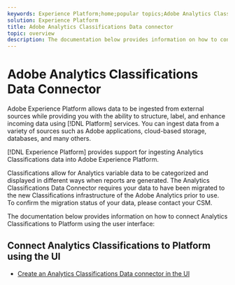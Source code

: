 ```yaml
---
keywords: Experience Platform;home;popular topics;Adobe Analytics Classifications Data Connector
solution: Experience Platform
title: Adobe Analytics Classifications Data connector
topic: overview
description: The documentation below provides information on how to connect Analytics Classifications to Platform using the user interface
---
```


# Adobe Analytics Classifications Data Connector

Adobe Experience Platform allows data to be ingested from external sources while providing you with the ability to structure, label, and enhance incoming data using [!DNL Platform] services. You can ingest data from a variety of sources such as Adobe applications, cloud-based storage, databases, and many others.

[!DNL Experience Platform] provides support for ingesting Analytics Classifications data into Adobe Experience Platform.

Classifications allow for Analytics variable data to be categorized and displayed in different ways when reports are generated. The Analytics Classifications Data Connector requires your data to have been migrated to the new Classifications infrastructure of the Adobe Analytics prior to use. To confirm the migration status of your data, please contact your CSM.

The documentation below provides information on how to connect Analytics Classifications to Platform using the user interface:

## Connect Analytics Classifications to Platform using the UI

- [Create an Analytics Classifications Data connector in the UI](../../tutorials/ui/create/adobe-applications/classifications.md)